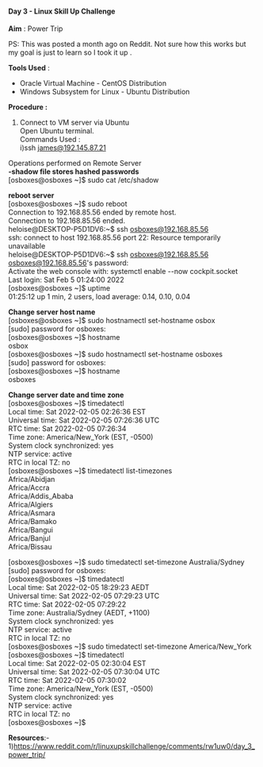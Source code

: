 <!--linux skill up challenge-->

#### Day 3 - Linux Skill Up Challenge

**Aim** : Power Trip

PS: This was posted a month ago on Reddit. Not sure how this works but my goal is just to learn so I took it up .

**Tools Used** :
- Oracle Virtual Machine - CentOS Distribution
- Windows Subsystem for Linux - Ubuntu Distribution

**Procedure :**
1) Connect to VM server via Ubuntu</br>
   Open Ubuntu terminal.</br>
   Commands Used :</br>
   i)ssh james@192.145.87.21</br>
   
Operations performed on Remote Server</br>
**-shadow file stores hashed passwords**<br/>
[osboxes@osboxes ~]$ sudo cat /etc/shadow<br/>

**reboot server**<br/>
[osboxes@osboxes ~]$ sudo reboot<br/>
Connection to 192.168.85.56 ended by remote host.<br/>
Connection to 192.168.85.56 ended.<br/>
heloise@DESKTOP-P5D1DV6:~$ ssh osboxes@192.168.85.56<br/>
ssh: connect to host 192.168.85.56 port 22: Resource temporarily unavailable<br/>
heloise@DESKTOP-P5D1DV6:~$ ssh osboxes@192.168.85.56<br/>
osboxes@192.168.85.56's password:<br/>
Activate the web console with: systemctl enable --now cockpit.socket<br/>
Last login: Sat Feb  5 01:24:00 2022<br/>
[osboxes@osboxes ~]$ uptime<br/>
 01:25:12 up 1 min,  2 users,  load average: 0.14, 0.10, 0.04<br/>
 
 **Change server host name**<br/>
[osboxes@osboxes ~]$ sudo hostnamectl set-hostname osbox<br/>
[sudo] password for osboxes:<br/>
[osboxes@osboxes ~]$ hostname<br/>
osbox<br/>
[osboxes@osboxes ~]$ sudo hostnamectl set-hostname osboxes<br/>
[sudo] password for osboxes:<br/>
[osboxes@osboxes ~]$ hostname<br/>
osboxes<br/>

**Change server date and time zone**<br/>
[osboxes@osboxes ~]$ timedatectl<br/>
               Local time: Sat 2022-02-05 02:26:36 EST<br/>
           Universal time: Sat 2022-02-05 07:26:36 UTC<br/>
                 RTC time: Sat 2022-02-05 07:26:34<br/>
                Time zone: America/New_York (EST, -0500)<br/>
System clock synchronized: yes<br/>
              NTP service: active<br/>
          RTC in local TZ: no<br/>
[osboxes@osboxes ~]$ timedatectl list-timezones<br/>
Africa/Abidjan<br/>
Africa/Accra<br/>
Africa/Addis_Ababa<br/>
Africa/Algiers<br/>
Africa/Asmara<br/>
Africa/Bamako<br/>
Africa/Bangui<br/>
Africa/Banjul<br/>
Africa/Bissau<br/>

[osboxes@osboxes ~]$ sudo timedatectl set-timezone Australia/Sydney<br/>
[sudo] password for osboxes:<br/>
[osboxes@osboxes ~]$ timedatectl<br/>
               Local time: Sat 2022-02-05 18:29:23 AEDT<br/>
           Universal time: Sat 2022-02-05 07:29:23 UTC<br/>
                 RTC time: Sat 2022-02-05 07:29:22<br/>
                Time zone: Australia/Sydney (AEDT, +1100)<br/>
System clock synchronized: yes<br/>
              NTP service: active<br/>
          RTC in local TZ: no<br/>
[osboxes@osboxes ~]$ sudo timedatectl set-timezone America/New_York<br/>
[osboxes@osboxes ~]$ timedatectl<br/>
               Local time: Sat 2022-02-05 02:30:04 EST<br/>
           Universal time: Sat 2022-02-05 07:30:04 UTC<br/>
                 RTC time: Sat 2022-02-05 07:30:02<br/>
                Time zone: America/New_York (EST, -0500)<br/>
System clock synchronized: yes<br/>
              NTP service: active<br/>
          RTC in local TZ: no<br/>
[osboxes@osboxes ~]$<br/>


**Resources**:-</br>
1)https://www.reddit.com/r/linuxupskillchallenge/comments/rw1uw0/day_3_power_trip/</br>
